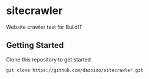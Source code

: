 # sitecrawler
Website crawler test for BuildIT

## Getting Started
Clone this repository to get started 

``` git clone https://github.com/dazoido/sitecrawler.git ```
